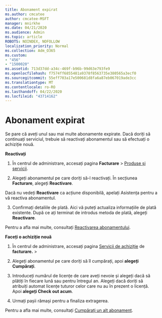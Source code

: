 ```yaml
---
title: Abonament expirat
ms.author: cmcatee
author: cmcatee-MSFT
manager: mnirkhe
ms.date: 04/21/2020
ms.audience: Admin
ms.topic: article
ROBOTS: NOINDEX, NOFOLLOW
localization_priority: Normal
ms.collection: Adm_O365
ms.custom:
- "456"
- "1500020"
ms.assetid: 713d37dd-a34c-469f-b96b-99d63e793fe9
ms.openlocfilehash: f7574ff6855481a9378f8563735e380565a3ecf0
ms.sourcegitcommit: 55eff703a17e500681d8fa6a87eb067019ade3cc
ms.translationtype: MT
ms.contentlocale: ro-RO
ms.lasthandoff: 04/22/2020
ms.locfileid: "43714162"
---
```

# <a name="expired-subscription"></a>Abonament expirat

Se pare că aveți unul sau mai multe abonamente expirate. Dacă doriți să continuați serviciul, trebuie să reactivați abonamentul sau să efectuați o achiziție nouă.
  
**Reactivați**
  
1. În centrul de administrare, accesați pagina **Facturare** \> [Produse și servicii](https://go.microsoft.com/fwlink/p/?linkid=842054).

2. Alegeți abonamentul pe care doriți să-l reactivați. În secțiunea **Facturare**, alegeți **Reactivare**.

Dacă nu vedeți **Reactivare** ca acțiune disponibilă, apelați Asistența pentru a vă reactiva abonamentul.

3. Confirmați detaliile de plată. Aici vă puteți actualiza informațiile de plată existente. După ce ați terminat de introdus metoda de plată, alegeți **Reactivare**.

Pentru a afla mai multe, consultați [Reactivarea abonamentului](https://docs.microsoft.com/office365/admin/subscriptions-and-billing/reactivate-your-subscription).

**Faceți o achiziție nouă**
  
1. În centrul de administrare, accesați pagina [Servicii de achiziție](https://go.microsoft.com/fwlink/p/?linkid=868433) de **facturare.** \>

2. Alegeți abonamentul pe care doriți să îl cumpărați, apoi **alegeți Cumpărați**.

3. Introduceți numărul de licențe de care aveți nevoie și alegeți dacă să plătiți în fiecare lună sau pentru întregul an. Alegeți dacă doriți să atribuiți automat licențe tuturor celor care nu au în prezent o licență. Apoi **alegeți Check out acum**.

4. Urmați pașii rămași pentru a finaliza extragerea.

Pentru a afla mai multe, consultați [Cumpărați un alt abonament](https://docs.microsoft.com/office365/admin/subscriptions-and-billing/buy-another-subscription).